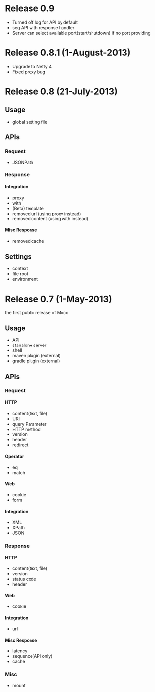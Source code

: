 # Release 0.9
* Turned off log for API by default
* seq API with response handler
* Server can select available port(start/shutdown) if no port providing

# Release 0.8.1 (1-August-2013)
* Upgrade to Netty 4
* Fixed proxy bug

# Release 0.8 (21-July-2013)

## Usage
* global setting file

## APIs
### Request
* JSONPath
### Response
#### Integration
* proxy
* with
* (Beta) template
* removed url (using proxy instead)
* removed content (using with instead)

#### Misc Response
* removed cache

## Settings
* context
* file root
* environment

# Release 0.7 (1-May-2013)

the first public release of Moco

## Usage
* API
* stanalone server
* shell
* maven plugin (external)
* gradle plugin (external)

## APIs

### Request

#### HTTP
* content(text, file)
* URI
* query Parameter
* HTTP method
* version
* header
* redirect

#### Operator
* eq
* match

#### Web
* cookie
* form

#### Integration
* XML
* XPath
* JSON

### Response

#### HTTP
* content(text, file)
* version
* status code
* header

#### Web
* cookie

#### Integration
* url

#### Misc Response
* latency
* sequence(API only)
* cache

### Misc
* mount